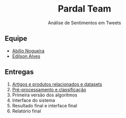 <h1 align="center">Pardal Team</h1>
<p align="center">Análise de Sentimentos em Tweets</p>

## Equipe

- [Abílio Nogueira](https://github.com/AbilioNB)
- [Edilson Alves](https://github.com/edilsonalves)

## Entregas

1. [Artigos e produtos relacionados e datasets](./deliveries/01.md)
2. [Pré-processamento e classificação](./deliveries/02.md)
3. Primeira versão dos algoritmos
4. Interface do sistema
5. Resultado final e interface final
6. Relatório final
